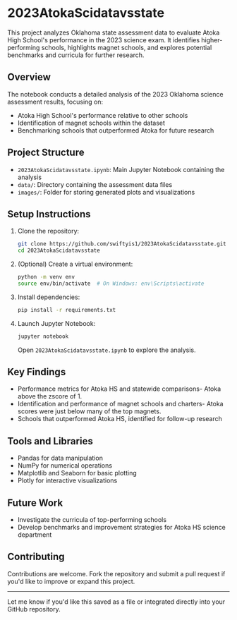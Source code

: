 
# 2023AtokaScidatavsstate

This project analyzes Oklahoma state assessment data to evaluate Atoka High School's performance in the 2023 science exam. It identifies higher-performing schools, highlights magnet schools, and explores potential benchmarks and curricula for further research.

## Overview

The notebook conducts a detailed analysis of the 2023 Oklahoma science assessment results, focusing on:

* Atoka High School's performance relative to other schools
* Identification of magnet schools within the dataset
* Benchmarking schools that outperformed Atoka for future research

## Project Structure

* `2023AtokaScidatavsstate.ipynb`: Main Jupyter Notebook containing the analysis
* `data/`: Directory containing the assessment data files
* `images/`: Folder for storing generated plots and visualizations

## Setup Instructions

1. Clone the repository:

   ```bash
   git clone https://github.com/swiftyis1/2023AtokaScidatavsstate.git
   cd 2023AtokaScidatavsstate
   ```

2. (Optional) Create a virtual environment:

   ```bash
   python -m venv env
   source env/bin/activate  # On Windows: env\Scripts\activate
   ```

3. Install dependencies:

   ```bash
   pip install -r requirements.txt
   ```

4. Launch Jupyter Notebook:

   ```bash
   jupyter notebook
   ```

   Open `2023AtokaScidatavsstate.ipynb` to explore the analysis.

## Key Findings

* Performance metrics for Atoka HS and statewide comparisons- Atoka above the zscore of 1.
* Identification and performance of magnet schools and charters- Atoka scores were just below many of the top magnets.
* Schools that outperformed Atoka HS, identified for follow-up research

## Tools and Libraries

* Pandas for data manipulation
* NumPy for numerical operations
* Matplotlib and Seaborn for basic plotting
* Plotly for interactive visualizations

## Future Work

* Investigate the curricula of top-performing schools
* Develop benchmarks and improvement strategies for Atoka HS science department

## Contributing

Contributions are welcome. Fork the repository and submit a pull request if you'd like to improve or expand this project.

---

Let me know if you'd like this saved as a file or integrated directly into your GitHub repository.

